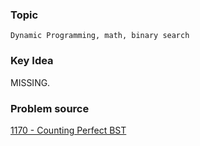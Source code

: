 ### Topic

    Dynamic Programming, math, binary search


### Key Idea

  MISSING.


### Problem source

  [1170 - Counting Perfect BST](http://lightoj.com/volume_showproblem.php?problem=1170)

